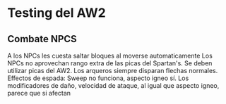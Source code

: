# Testing del AW2

## Combate NPCS

A los NPCs les cuesta saltar bloques al moverse automaticamente
Los NPCs no aprovechan rango extra de las picas del Spartan's. Se deben utilizar picas del AW2.
Los arqueros siempre disparan flechas normales.
Effectos de espada:
Sweep no funciona, aspecto igneo sí.
Los modificadores de daño, velocidad de ataque, al igual que aspecto igneo, parece que si afectan